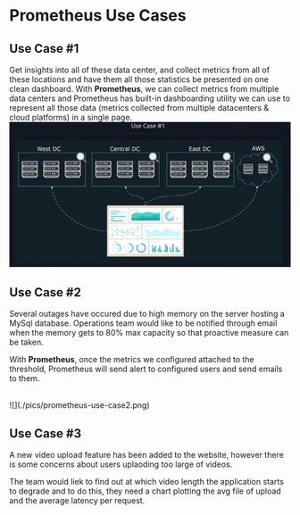 # Prometheus Use Cases 

## Use Case #1

Get insights into all of these data center, and collect metrics from all of these locations and have them all those statistics be presented on one clean dashboard.
With **Prometheus**, we can collect metrics from multiple data centers and Prometheus has built-in dashboarding utility we can use to represent all those data (metrics collected from multiple datacenters & cloud platforms) in a single page. 
<br/>
![](./pics/prometheus-use-case1.png)

## Use Case #2  

Several outages have occured due to high memory on the server hosting a MySql database. Operations team would like to be notified through email when the memory gets to 80% max capacity so that proactive measure can be taken. 

With **Prometheus**, once the metrics we configured attached to the threshold, Prometheus will send alert to configured users and send emails to them. 

<br/>
![](./pics/prometheus-use-case2.png)

## Use Case #3 

A new video upload feature has been added to the website, however there is some concerns about users uplaoding too large of videos. 

The team would liek to find out at which video length the application starts to degrade and to do this, they need a chart plotting the avg file of upload and the average latency per request. 

<br/>